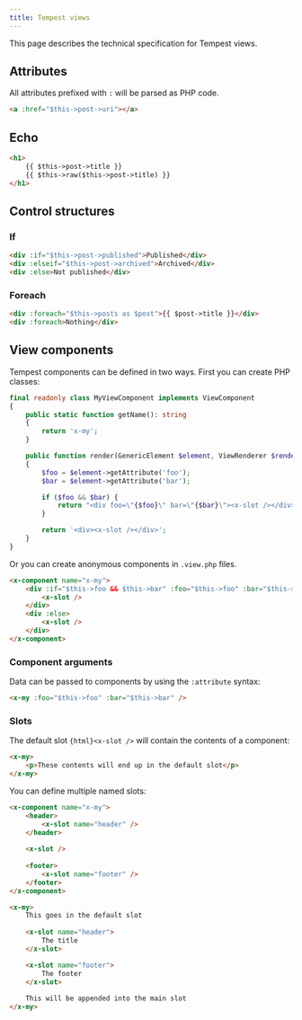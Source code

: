 ```yaml
---
title: Tempest views
---
```


This page describes the technical specification for Tempest views.

## Attributes

All attributes prefixed with `:` will be parsed as PHP code. 

```html
<a :href="$this->post->uri"></a>
```

## Echo

```html
<h1>
    {{ $this->post->title }}
    {{ $this->raw($this->post->title) }}
</h1>
```

## Control structures

### If

```html
<div :if="$this->post->published">Published</div>
<div :elseif="$this->post->archived">Archived</div>
<div :else>Not published</div>
```

### Foreach

```html
<div :foreach="$this->posts as $post">{{ $post->title }}</div>
<div :foreach>Nothing</div>
```

## View components

Tempest components can be defined in two ways. First you can create PHP classes:

```php
final readonly class MyViewComponent implements ViewComponent
{
    public static function getName(): string
    {
        return 'x-my';
    }

    public function render(GenericElement $element, ViewRenderer $renderer): string
    {
        $foo = $element->getAttribute('foo');
        $bar = $element->getAttribute('bar');

        if ($foo && $bar) {
            return "<div foo=\"{$foo}\" bar=\"{$bar}\"><x-slot /></div>";
        }

        return '<div><x-slot /></div>';
    }
}
```

Or you can create anonymous components in `.view.php` files.

```html
<x-component name="x-my">
    <div :if="$this->foo && $this->bar" :foo="$this->foo" :bar="$this->bar">
        <x-slot />
    </div>
    <div :else>
        <x-slot />
    </div>
</x-component>
```

### Component arguments

Data can be passed to components by using the `:attribute` syntax:

```html
<x-my :foo="$this->foo" :bar="$this->bar" />
```

### Slots

The default slot `{html}<x-slot />` will contain the contents of a component:

```html
<x-my>
    <p>These contents will end up in the default slot</p>
</x-my>
```

You can define multiple named slots:

```html
<x-component name="x-my">
    <header>
        <x-slot name="header" />
    </header>
    
    <x-slot />
    
    <footer>
        <x-slot name="footer" />
    </footer>
</x-component>
```

```html
<x-my>
    This goes in the default slot
    
    <x-slot name="header">
        The title
    </x-slot>

    <x-slot name="footer">
        The footer
    </x-slot>
    
    This will be appended into the main slot
</x-my>
```